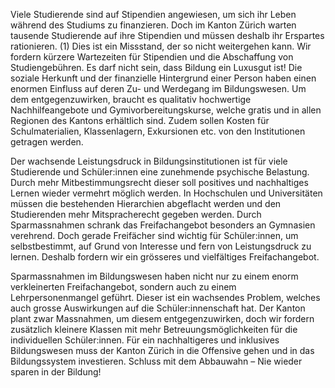 Viele Studierende sind auf Stipendien angewiesen, um sich ihr Leben während des Studiums zu finanzieren. Doch im Kanton Zürich warten tausende Studierende auf ihre Stipendien und müssen deshalb ihr Erspartes rationieren. (1) Dies ist ein Missstand, der so nicht weitergehen kann. Wir fordern kürzere Wartezeiten für Stipendien und die Abschaffung von Studiengebühren. Es darf nicht sein, dass Bildung ein Luxusgut ist! Die soziale Herkunft und der finanzielle Hintergrund einer Person haben einen enormen Einfluss auf deren Zu- und Werdegang im Bildungswesen. Um dem entgegenzuwirken, braucht es qualitativ hochwertige Nachhilfeangebote und Gymivorbereitungskurse, welche gratis und in allen Regionen des Kantons erhältlich sind. Zudem sollen Kosten für Schulmaterialien, Klassenlagern, Exkursionen etc. von den Institutionen getragen werden.

Der wachsende Leistungsdruck in Bildungsinstitutionen ist für viele Studierende und Schüler:innen eine zunehmende psychische Belastung. Durch mehr Mitbestimmungsrecht dieser soll positives und nachhaltiges Lernen wieder vermehrt möglich werden. In Hochschulen und Universitäten müssen die bestehenden Hierarchien abgeflacht werden und den Studierenden mehr Mitspracherecht gegeben werden.
Durch Sparmassnahmen schrank das Freifachangebot besonders an Gymnasien verehrend. Doch gerade Freifächer sind wichtig für Schüler:innen, um selbstbestimmt, auf Grund von Interesse und fern von Leistungsdruck zu lernen. Deshalb fordern wir ein grösseres und vielfältiges Freifachangebot.

Sparmassnahmen im Bildungswesen haben nicht nur zu einem enorm verkleinerten Freifachangebot, sondern auch zu einem Lehrpersonenmangel geführt. Dieser ist ein wachsendes Problem, welches auch grosse Auswirkungen auf die Schüler:innenschaft hat. Der Kanton plant zwar Massnahmen, um diesem entgegenzuwirken, doch wir fordern zusätzlich kleinere Klassen mit mehr Betreuungsmöglichkeiten für die individuellen Schüler:innen.
Für ein nachhaltigeres und inklusives Bildungswesen muss der Kanton Zürich in die Offensive gehen und in das Bildungssystem investieren. Schluss mit dem Abbauwahn – Nie wieder sparen in der Bildung!